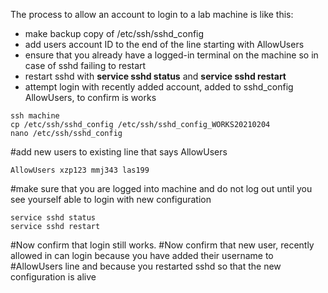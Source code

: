 The process to allow an account to login to a lab machine is like this:

* make backup copy of /etc/ssh/sshd_config
* add users account ID to the end of the line starting with AllowUsers
* ensure that you already have a logged-in terminal on the machine so in case of sshd failing to restart
* restart sshd with **service sshd status** and **service sshd restart**
* attempt login with recently added account, added to sshd_config AllowUsers, to confirm is works

```
ssh machine
cp /etc/ssh/sshd_config /etc/ssh/sshd_config_WORKS20210204
nano /etc/ssh/sshd_config
```
#add new users to existing line that says AllowUsers
```
AllowUsers xzp123 mmj343 las199
```
#make sure that you are logged into machine and do not log out until you see yourself able to login with new configuration 
```
service sshd status
service sshd restart
```
#Now confirm that login still works. 
#Now confirm that new user, recently allowed in can login because you have added their username to 
#AllowUsers line and because you restarted sshd so that the new configuration is alive
